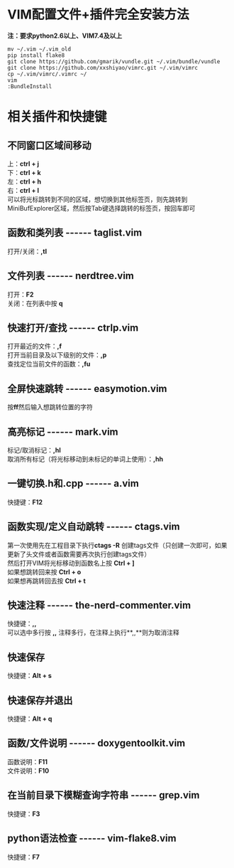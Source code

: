 # VIM配置文件+插件完全安装方法
**注：要求python2.6以上、VIM7.4及以上**
```
mv ~/.vim ~/.vim_old
pip install flake8
git clone https://github.com/gmarik/vundle.git ~/.vim/bundle/vundle
git clone https://github.com/xxshiyao/vimrc.git ~/.vim/vimrc
cp ~/.vim/vimrc/.vimrc ~/
vim
:BundleInstall
```
# 相关插件和快捷键
## 不同窗口区域间移动
上：**ctrl + j**  
下：**ctrl + k**  
左：**ctrl + h**  
右：**ctrl + l**  
可以将光标跳转到不同的区域，想切换到其他标签页，则先跳转到MiniBufExplorer区域，然后按Tab键选择跳转的标签页，按回车即可  
## 函数和类列表 ------ taglist.vim
打开/关闭：**,tl**  
## 文件列表 ------ nerdtree.vim  
打开：**F2**  
关闭：在列表中按 **q**  
## 快速打开/查找 ------ ctrlp.vim
打开最近的文件：**,f**  
打开当前目录及以下级别的文件：**,p**  
查找定位当前文件的函数：**,fu**  
## 全屏快速跳转 ------ easymotion.vim  
按**ff**然后输入想跳转位置的字符  
## 高亮标记 ------ mark.vim
标记/取消标记：**,hl**  
取消所有标记（将光标移动到未标记的单词上使用）：**,hh**  
## 一键切换.h和.cpp ------ a.vim
快捷键：**F12** 
## 函数实现/定义自动跳转 ------ ctags.vim
第一次使用先在工程目录下执行**ctags -R** 创建tags文件（只创建一次即可，如果更新了头文件或者函数需要再次执行创建tags文件）  
然后打开VIM将光标移动到函数名上按 **Ctrl + ]**  
如果想跳转回来按 **Ctrl + o**  
如果想再跳转回去按 **Ctrl + t**  
## 快速注释 ------ the-nerd-commenter.vim
快捷键：**,,**  
可以选中多行按 **,,** 注释多行，在注释上执行**,,**则为取消注释  
## 快速保存
快捷键：**Alt + s**  
## 快速保存并退出
快捷键：**Alt + q** 
## 函数/文件说明 ------ doxygentoolkit.vim
函数说明：**F11**  
文件说明：**F10**  
## 在当前目录下模糊查询字符串 ------ grep.vim
快捷键：**F3**  
## python语法检查 ------ vim-flake8.vim
快捷键：**F7** 
